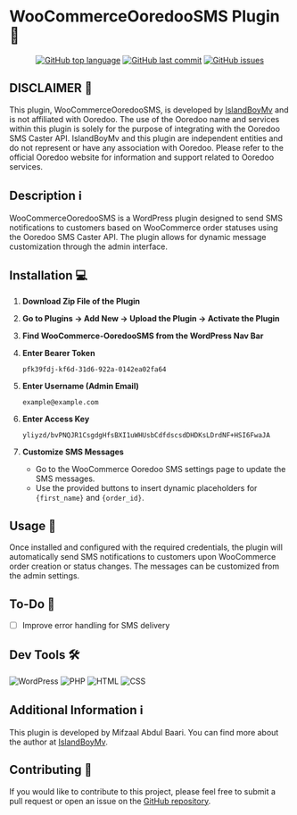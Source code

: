 # WooCommerceOoredooSMS Plugin 📱

<div align="center">

[![GitHub top language](https://img.shields.io/github/languages/top/islandboymv/WooCommerceOoredooSMS)](https://github.com/islandboymv/WooCommerceOoredooSMS)
[![GitHub last commit](https://img.shields.io/github/last-commit/islandboymv/WooCommerceOoredooSMS)](https://github.com/islandboymv/WooCommerceOoredooSMS)
[![GitHub issues](https://img.shields.io/github/issues/islandboymv/WooCommerceOoredooSMS)](https://github.com/islandboymv/WooCommerceOoredooSMS)

</div>

## DISCLAIMER 🚫

This plugin, WooCommerceOoredooSMS, is developed by [IslandBoyMv](https://islandboy.mv) and is not affiliated with Ooredoo. The use of the Ooredoo name and services within this plugin is solely for the purpose of integrating with the Ooredoo SMS Caster API. IslandBoyMv and this plugin are independent entities and do not represent or have any association with Ooredoo. Please refer to the official Ooredoo website for information and support related to Ooredoo services.

## Description ℹ️

WooCommerceOoredooSMS is a WordPress plugin designed to send SMS notifications to customers based on WooCommerce order statuses using the Ooredoo SMS Caster API. The plugin allows for dynamic message customization through the admin interface.

## Installation 💻

1. **Download Zip File of the Plugin**
2. **Go to Plugins -> Add New -> Upload the Plugin -> Activate the Plugin**
3. **Find WooCommerce-OoredooSMS from the WordPress Nav Bar**
4. **Enter Bearer Token**

    ```plaintext
    pfk39fdj-kf6d-31d6-922a-0142ea02fa64
    ```

5. **Enter Username (Admin Email)**

    ```plaintext
    example@example.com
    ```

6. **Enter Access Key**

    ```plaintext
    yliyzd/bvPNQJR1CsgdgHfsBXI1uWHUsbCdfdscsdDHDKsLDrdNF+HSI6FwaJA
    ```

7. **Customize SMS Messages**
   - Go to the WooCommerce Ooredoo SMS settings page to update the SMS messages.
   - Use the provided buttons to insert dynamic placeholders for `{first_name}` and `{order_id}`.

## Usage 🚀

Once installed and configured with the required credentials, the plugin will automatically send SMS notifications to customers upon WooCommerce order creation or status changes. The messages can be customized from the admin settings.

## To-Do 📝

- [ ] Improve error handling for SMS delivery

## Dev Tools 🛠️

![WordPress](https://icons.islandboy.mv/wordpress.svg)
![PHP](https://icons.islandboy.mv/php.svg)
![HTML](https://icons.islandboy.mv/html.svg)
![CSS](https://icons.islandboy.mv/css.svg)

## Additional Information ℹ️

This plugin is developed by Mifzaal Abdul Baari. You can find more about the author at [IslandBoyMv](https://islandboy.mv).

## Contributing 🤝

If you would like to contribute to this project, please feel free to submit a pull request or open an issue on the [GitHub repository](https://github.com/islandboymv/WooCommerceOoredooSMS).
